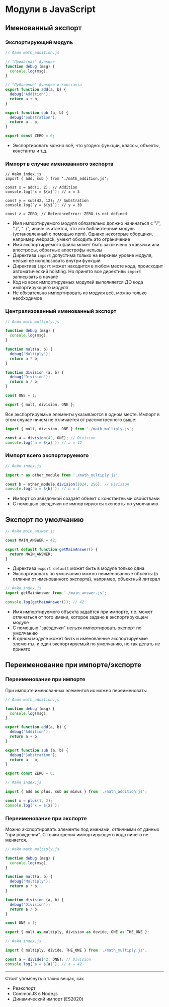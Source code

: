 # Модули в JavaScript

## Именованный экспорт

### Экспортирующий модуль

```js
// Файл math_addition.js

// "Приватная" функция
function debug (msg) {
  console.log(msg);
}

// "Публичные" функции и константа
export function add(a, b) {
  debug('Addition');
  return a + b;
}

export function sub (a, b) {
  debug('Substration');
  return a - b;
}

export const ZERO = 0;
```

* Экспортировать можно всё, что угодно: функции, классы, объекты, константы и т.д.

### Импорт в случае именованного экспорта

```
// Файл index.js
import { add, sub } from './math_addition.js';

const x = add(1, 2); // Addition
console.log(`x = ${x}`); // x = 3

const y = sub(42, 12); // Substration
console.log(`y = ${y}`); // y = 30

const z = ZERO; // ReferenceError: ZERO is not defined
```

* Имя импортируемого модуля обязательно должно начинаться с "/", "./", "../", иначе считается, что это библиотечный модуль (установленный с помощью npm). Однако некоторые сборщики, например webpack, умеют обходить это ограничение
* Имя экспортируемого файла может быть заключено в кавычки или апострофы, обратные апострофы нельзы
* Директива `import` допустима только на верхнем уровне модуля, нельзя её использовать внутри функций
* Директива `import` может находится в любом месте кода, происходит автоматический hoisting. Но принято все директивы `import` записывать в начале
* Код из всех импортируемых модулей выполняется ДО кода импортирующего модуля
* Не обязательно импортировать из модуля всё, можно только необходимое

### Централизованный именованный экспорт

```js
// Файл math_multiply.js

function debug (msg) {
  console.log(msg);
}

function mult(a, b) {
  debug('Multiply');
  return a * b;
}

function division (a, b) {
  debug('Division');
  return a / b;
}

const ONE = 1;

export { mult, division, ONE };
```

Все экспортируемые элементы указываются в одном месте. Импорт в этом случае ничем не отличается от рассмотренного выше:

```js
import { mult, division, ONE } from './math_multiply.js';

const a = division(42, ONE); // Division
console.log(`a = ${a}`); // a = 42

```

### Импорт всего экспортируемого

```js
// Файл index.js

import * as other_module from './math_multiply.js';

const b = other_module.division(1024, 256); // Division
console.log(`b = ${b}`); // b = 4
```

* Импорт со звёздочкой создаёт объект с константными свойствами
* С помощью звёздочки не импортируются экспорты по умолчанию

## Экспорт по умолчанию

```js
// Файл main_answer.js

const MAIN_ANSWER = 42;

export default function getMainAnswer() {
  return MAIN_ANSWER;
}
```

* Директива `export default` может быть в модуле только одна
* Экспортировать по умолчанию можно неименованные объекты (в отличии от именованного экспорта), например, объектный литерал

```js
// Файл index.js
import getMainAnswer from './main_answer.js';

console.log(getMainAnswer()); // 42
```

* Имя импортируемого объекта задаётся при импорте, т.е. может отличаться от того имени, которое задано в экспортирующем модуле
* С помощью "звёздочки" нельзя импортировать экспорт по умолчанию
* В одном модуле может быть и именованные экспортируемые элементы, и один экспортируемый по умолчанию, но так делать не принято

## Переименование при импорте/экспорте

### Переименование при импорте
При импорте именованных элементов их можно переименовать:

```js
// Файл math_addition.js

function debug (msg) {
  console.log(msg);
}

export function add(a, b) {
  debug('Addition');
  return a + b;
}

export function sub (a, b) {
  debug('Substration');
  return a - b;
}

export const ZERO = 0;

// Файл index.js

import { add as plus, sub as minus } from './math_addition.js';

const x = plus(1, 2);
console.log(`x = ${x}`);
```

### Переименование при экспорте

Можно экспортировать элементы под именами, отличными от данных "при рождении". С точки зрения импортирующего кода ничего не меняется.

```js
// Файл math_multiply.js

function debug (msg) {
  console.log(msg);
}

function mult(a, b) {
  debug('Multiply');
  return a * b;
}

function division (a, b) {
  debug('Division');
  return a / b;
}

const ONE = 1;

export { mult as multiply, division as devide, ONE as THE_ONE };

// Файл index.js

import { multiply, divide, THE_ONE } from './math_multiply.js';

const a = divide(42, ONE); // Division
console.log(`a = ${a}`); // a = 42
```

---------

Стоит упомянуть о таких вещах, как

* Реэкспорт
* CommonJS в Node.js
* Динамический импорт (ES2020)